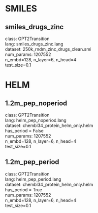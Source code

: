 # SMILES
## smiles_drugs_zinc
class: GPT2Transition  
lang: smiles_drugs_zinc.lang  
dataset: 250k_rndm_zinc_drugs_clean.smi  
num_params: 1207552  
n_embd=128, n_layer=6, n_head=4  
test_size=0.1  

# HELM
## 1.2m_pep_noperiod
class: GPT2Transition  
lang: helm_pep_noperiod.lang  
dataset: chembl34_protein_helm_only.helm  
has_period = False  
num_params: 1207552  
n_embd=128, n_layer=6, n_head=4  
test_size=0.1  

## 1.2m_pep_period
class: GPT2Transition  
lang: helm_pep_period.lang  
dataset: chembl34_protein_helm_only.helm  
has_period = True  
num_params: 1207552  
n_embd=128, n_layer=6, n_head=4  
test_size=0.1  